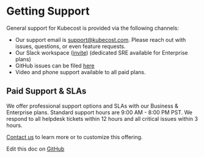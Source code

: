 Getting Support
===============

General support for Kubecost is provided via the following channels:

* Our support email is <support@kubecost.com>. Please reach out with issues, questions, or even feature requests.
* Our Slack workspace ([invite](https://join.slack.com/t/kubecost/shared_invite/zt-1dz4a0bb4-InvSsHr9SQsT_D5PBle2rw)) (dedicated SRE available for Enterprise plans)
* GitHub issues can be filed [here](https://github.com/kubecost/cost-analyzer-helm-chart/issues/new/choose)
* Video and phone support available to all paid plans.

## Paid Support & SLAs

We offer professional support options and SLAs with our Business & Enterprise plans. Standard support hours are 9:00 AM - 8:00 PM PST. We respond to all helpdesk tickets within 12 hours and all critical issues within 3 hours.

[Contact us](https://www.kubecost.com/about/#contact-module-2) to learn more or to customize this offering.

Edit this doc on [GitHub](https://github.com/kubecost/docs/blob/main/support-channels.md)

<!--- {"article":"4407595983127","section":"4402815696919","permissiongroup":"1500001277122"} --->
